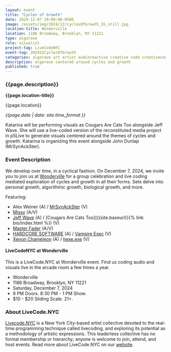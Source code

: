 ```yaml
---
layout: event
title: "Cycles of Growth"
date: 2024-12-07 20:00:00-0500
image: /assets/img/2024/12/cyclesOfGrowth_IG_still.jpg
location-title: Wonderville
location: 1186 Broadway, Brooklyn, NY 11221
type: algorave
role: visualist
project-tag: LiveCodeNYC
event-tag: 202412CyclesOfGrowth
categories: algorave art artist audioreactive creative code creativecode livecode performance p5live visuals visualist
description: algorave centered around cycles and growth
published: true
---
```

### {{page.description}}

**{{page.location-title}}**

{{page.location}}

*{{page.date | date: site.time_format }}*

Katarina will be performing visuals as Cougars Are Cats Too alongside Jeff Wave.
She will use a live-coded version of the reconstituted media project in p5Live to generate visuals centered around the themes of cycles and growth.
Katarina is organizing this event alongside John Dunlap (MrSynAckSter).  

### Event Description
We develop over time, in a cyclical fashion. On December 7, 2024, we invite you to join us at [Wonderville](https://www.wonderville.nyc/) for a group celebration and live coding mediated exploration of cycles and growth in all their forms. Sets delve into personal growth, algorithmic growth,  biological growth, and more.

Featuring:


- Alex Weiner (A) /  [MrSynAckSter](https://www.instagram.com/mrsynackster/)  (V)
- [Missy](https://www.instagram.com/missy222222222/) (A/V)
- [Jeff Wave](https://www.instagram.com/vaporwave.obj/) (A) / [Cougars Are Cats Too]({{site.baseurl}}{% link bio/index.html %})  (V)
- [Master Fader](https://rrad.studio/) (A/V)
- [HARDCORE SOFTWARE](https://justinswirbul.com/) (A) / [Vampire Exec](https://linktr.ee/vampireexec) (V)
- [Xenon Chameleon](https://linktr.ee/xenon_chameleon) (A) / [hexe.exe](https://mariehinson.com/recent/) (V)


#### LiveCodeNYC at Wonderville

This is a LiveCode.NYC at Wonderville event.
Find us coding audio and visuals live in the arcade room a few times a year.

- Wonderville
- 1186 Broadway, Brooklyn, NY 11221
- Saturday, December 7, 2024
- 8 PM Doors. 8:30 PM - 1 PM Show.
- $10 - $20 Sliding Scale. 21+.

### About LiveCode.NYC
[Livecode.NYC](https://livecode.nyc/) is a New York City-based artist collective devoted to the real-time programming technique called livecoding, and exploring its potential as a methodology of artistic expressions. This leaderless collective has no formal membership or hierarchy; anyone is welcome to join, attend, and host events. Read more about LiveCode.NYC on our [website]((https://livecode.nyc/)).
